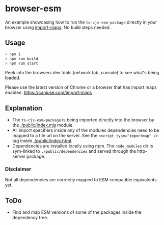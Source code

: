 # browser-esm

An example showcasing how to run the `ts-cjs-esm-package` directly in your browser using [import-maps](https://github.com/WICG/import-maps#scope).
No build steps needed. 

## Usage

```Bash
> npm i
> npm run build
> npm run start
```

Peek into the browsers dev tools (network tab, console) to see what's being loaded.

Please use the latest version of Chrome or a browser that has import maps enabled.
https://caniuse.com/import-maps

## Explanation

- The `ts-cjs-esm-package` is being imported directly into the browser by the [./public/index.mjs](./public/index.mjs) module.
- All import specifiers inside any of the modules dependencies need to be mapped to a file url on the server. See the `<script type="importmap" />` tag inside [./public/index.html](./public/index.html).
- Dependencies are installed locally using npm. The `node_modules` dir is sym-linked to `./public/dependencies` and served through the http-server package.

### Disclaimer
Not all dependencies are correctly mapped to ESM compatible equivalents yet.

## ToDo

- Find and map ESM versions of some of the packages inside the dependency tree.
